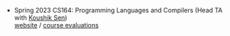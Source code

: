 * Spring 2023 CS164: Programming Languages and Compilers (Head TA with [Koushik
Sen](https://people.eecs.berkeley.edu/~ksen/)) <br>
<a href="https://sites.google.com/berkeley.edu/cs164sp23/home">website</a> / <a
  href="./pdf/courses/cs164sp23-course-evals.pdf">course evaluations</a>
